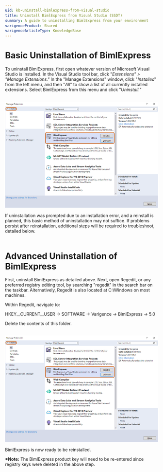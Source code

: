 ```yaml
---
uid: kb-uninstall-bimlexpress-from-visual-studio
title: Uninstall BimlExpress from Visual Studio (SSDT)
summary: A guide to uninstalling BimlExpress from your environment
varigenceProduct: Shared
varigenceArticleType: KnowledgeBase
---
```

# Basic Uninstallation of BimlExpress

To uninstall BimlExpress, first open whatever version of Microsoft Visual Studio is installed. In the Visual Studio tool bar, click "_Extensions" > "Manage Extensions."_ In the "Manage Extensions" window, click "_Installed_" from the left menu, and then "_All_" to show a list of all currently installed extensions. Select BimlExpress from this menu and click "_Uninstall."_  
 

![Uninstall](../../static/img/kb-uninstall-bimlexpress-from-visual-studio-img1.png "Uninstall") 

If uninstallation was prompted due to an installation error, and a reinstall is planned, this basic method of uninstallation may not suffice. If problems persist after reinstallation, additional steps will be required to troubleshoot, detailed below.   
 

# Advanced Uninstallation of BimlExpress

First, uninstall BimlExpress as detailed above. Next, open Regedit, or any preferred registry editing tool, by searching "regedit" in the search bar on the taskbar. Alternatively, Regedit is also located at C:\\Windows on most machines. 

Within Regedit, navigate to:

HKEY\__CURRENT\__USER → SOFTWARE → Varigence → BimlExpress → 5.0

Delete the contents of this folder.   
 

![Delete the contents](../../static/img/kb-uninstall-bimlexpress-from-visual-studio-img1.png "Delete the contents") 

BimlExpress is now ready to be reinstalled.  

**\*Note:** The BimlExpress product key will need to be re-entered since registry keys were deleted in the above step.